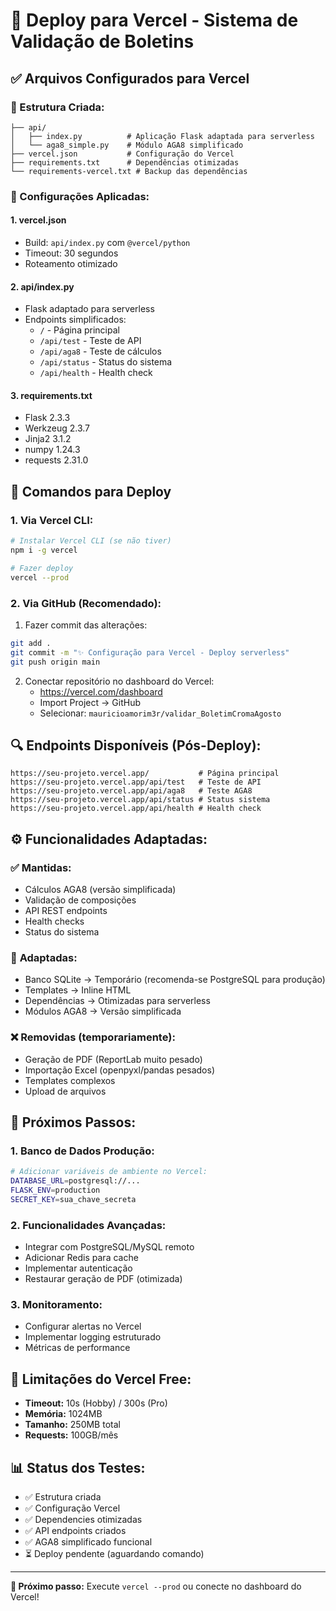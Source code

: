 # 🚀 Deploy para Vercel - Sistema de Validação de Boletins

## ✅ Arquivos Configurados para Vercel

### 📁 Estrutura Criada:
```
├── api/
│   ├── index.py          # Aplicação Flask adaptada para serverless
│   └── aga8_simple.py    # Módulo AGA8 simplificado
├── vercel.json           # Configuração do Vercel
├── requirements.txt      # Dependências otimizadas
└── requirements-vercel.txt # Backup das dependências
```

### 🔧 Configurações Aplicadas:

#### 1. **vercel.json**
- Build: `api/index.py` com `@vercel/python`
- Timeout: 30 segundos
- Roteamento otimizado

#### 2. **api/index.py**
- Flask adaptado para serverless
- Endpoints simplificados:
  - `/` - Página principal
  - `/api/test` - Teste de API
  - `/api/aga8` - Teste de cálculos
  - `/api/status` - Status do sistema
  - `/api/health` - Health check

#### 3. **requirements.txt**
- Flask 2.3.3
- Werkzeug 2.3.7
- Jinja2 3.1.2
- numpy 1.24.3
- requests 2.31.0

## 🚀 Comandos para Deploy

### 1. Via Vercel CLI:
```bash
# Instalar Vercel CLI (se não tiver)
npm i -g vercel

# Fazer deploy
vercel --prod
```

### 2. Via GitHub (Recomendado):
1. Fazer commit das alterações:
```bash
git add .
git commit -m "✨ Configuração para Vercel - Deploy serverless"
git push origin main
```

2. Conectar repositório no dashboard do Vercel:
   - https://vercel.com/dashboard
   - Import Project → GitHub
   - Selecionar: `mauricioamorim3r/validar_BoletimCromaAgosto`

## 🔍 Endpoints Disponíveis (Pós-Deploy):

```
https://seu-projeto.vercel.app/           # Página principal
https://seu-projeto.vercel.app/api/test   # Teste de API
https://seu-projeto.vercel.app/api/aga8   # Teste AGA8
https://seu-projeto.vercel.app/api/status # Status sistema
https://seu-projeto.vercel.app/api/health # Health check
```

## ⚙️ Funcionalidades Adaptadas:

### ✅ **Mantidas:**
- Cálculos AGA8 (versão simplificada)
- Validação de composições
- API REST endpoints
- Health checks
- Status do sistema

### 🔄 **Adaptadas:**
- Banco SQLite → Temporário (recomenda-se PostgreSQL para produção)
- Templates → Inline HTML
- Dependências → Otimizadas para serverless
- Módulos AGA8 → Versão simplificada

### ❌ **Removidas (temporariamente):**
- Geração de PDF (ReportLab muito pesado)
- Importação Excel (openpyxl/pandas pesados)
- Templates complexos
- Upload de arquivos

## 🔧 Próximos Passos:

### 1. **Banco de Dados Produção:**
```bash
# Adicionar variáveis de ambiente no Vercel:
DATABASE_URL=postgresql://...
FLASK_ENV=production
SECRET_KEY=sua_chave_secreta
```

### 2. **Funcionalidades Avançadas:**
- Integrar com PostgreSQL/MySQL remoto
- Adicionar Redis para cache
- Implementar autenticação
- Restaurar geração de PDF (otimizada)

### 3. **Monitoramento:**
- Configurar alertas no Vercel
- Implementar logging estruturado
- Métricas de performance

## 🚨 Limitações do Vercel Free:

- **Timeout:** 10s (Hobby) / 300s (Pro)
- **Memória:** 1024MB
- **Tamanho:** 250MB total
- **Requests:** 100GB/mês

## 📊 Status dos Testes:

- ✅ Estrutura criada
- ✅ Configuração Vercel
- ✅ Dependencies otimizadas
- ✅ API endpoints criados
- ✅ AGA8 simplificado funcional
- ⏳ Deploy pendente (aguardando comando)

---

**🎯 Próximo passo:** Execute `vercel --prod` ou conecte no dashboard do Vercel!